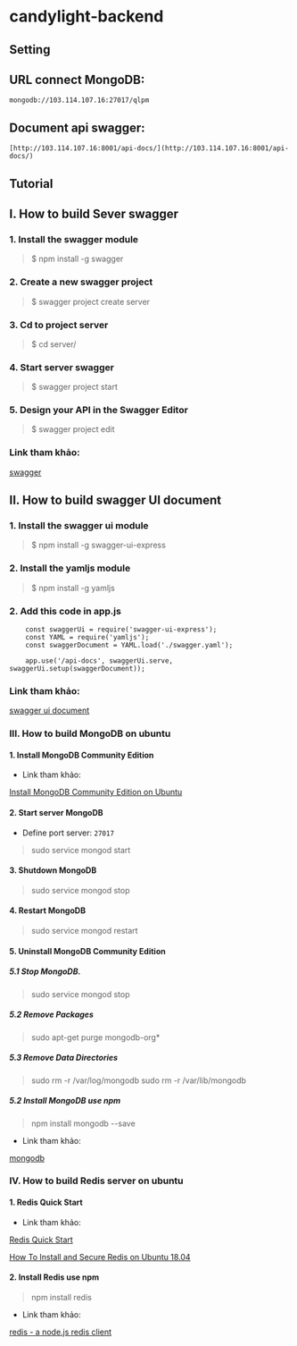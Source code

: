 # candylight-backend

Setting
---
## URL connect MongoDB: 
    mongodb://103.114.107.16:27017/qlpm
## Document api swagger:
    [http://103.114.107.16:8001/api-docs/](http://103.114.107.16:8001/api-docs/)
    
 
Tutorial
---
## I. How to build Sever swagger 
### 1. Install the swagger module
> $ npm install -g swagger

### 2. Create a new swagger project
> $ swagger project create server

### 3. Cd to project server
> $ cd server/

### 4. Start server swagger
> $ swagger project start

### 5. Design your API in the Swagger Editor
> $ swagger project edit

### Link tham khảo:

[swagger](https://www.npmjs.com/package/swagger)


## II. How to build swagger UI document
### 1. Install the swagger ui module
> $ npm install -g swagger-ui-express

### 2. Install the yamljs module
> $ npm install -g yamljs

### 2. Add this code in app.js
```nodejs
    const swaggerUi = require('swagger-ui-express');
    const YAML = require('yamljs');
    const swaggerDocument = YAML.load('./swagger.yaml');
    
    app.use('/api-docs', swaggerUi.serve, swaggerUi.setup(swaggerDocument));
```

### Link tham khảo:

[swagger ui document](https://www.npmjs.com/package/swagger-ui-express)

### III. How to build MongoDB on ubuntu
#### 1. Install MongoDB Community Edition 

- Link tham khảo:

[Install MongoDB Community Edition on Ubuntu](https://docs.mongodb.com/manual/tutorial/install-mongodb-on-ubuntu/)

#### 2. Start server MongoDB

- Define port server: `27017`

> sudo service mongod start

#### 3. Shutdown MongoDB

> sudo service mongod stop

#### 4. Restart MongoDB

> sudo service mongod restart

#### 5. Uninstall MongoDB Community Edition
##### 5.1 Stop MongoDB.  

> sudo service mongod stop

##### 5.2 Remove Packages

> sudo apt-get purge mongodb-org*

##### 5.3 Remove Data Directories

> sudo rm -r /var/log/mongodb
> sudo rm -r /var/lib/mongodb

##### 5.2 Install MongoDB use npm

> npm install mongodb --save

- Link tham khảo:

[mongodb](https://www.npmjs.com/package/mongodb)

### IV. How to build Redis server on ubuntu
#### 1. Redis Quick Start

- Link tham khảo:

[Redis Quick Start](https://redis.io/topics/quickstart)

[How To Install and Secure Redis on Ubuntu 18.04](https://www.digitalocean.com/community/tutorials/how-to-install-and-secure-redis-on-ubuntu-18-04)

#### 2. Install Redis use npm

> npm install redis

- Link tham khảo:

[redis - a node.js redis client](https://www.npmjs.com/package/redis)
